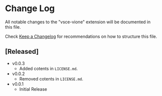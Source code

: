 # Change Log

All notable changes to the "vsce-vione" extension will be documented in this file.

Check [Keep a Changelog](http://keepachangelog.com/) for recommendations on how to structure this file.

## [Released]
- v0.0.3
  - Added cotents in `LICENSE.md`.
- v0.0.2
  - Removed cotents in `LICENSE.md`.
- v0.0.1
  - Initial Release

